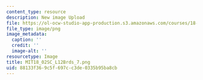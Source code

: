 ```yaml
---
content_type: resource
description: New image Upload
file: https://ol-ocw-studio-app-production.s3.amazonaws.com/courses/18-02sc-multivariable-calculus-fall-2010/88133f369c5f697cc3de0335b95ba8cb_MIT18_02SC_L12Brds_7.png
file_type: image/png
image_metadata:
  caption: ''
  credit: ''
  image-alt: ''
resourcetype: Image
title: MIT18_02SC_L12Brds_7.png
uid: 88133f36-9c5f-697c-c3de-0335b95ba8cb
---
```

